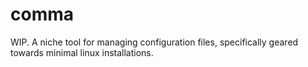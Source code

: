 # comma
WIP. A niche tool for managing configuration files, specifically geared towards minimal linux installations.
